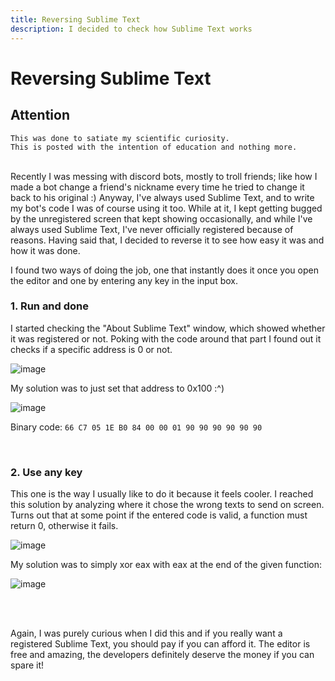 ```yaml
---
title: Reversing Sublime Text
description: I decided to check how Sublime Text works
---
```


# Reversing Sublime Text

## Attention
```
This was done to satiate my scientific curiosity. 
This is posted with the intention of education and nothing more.
```
<br/>
Recently I was messing with discord bots, mostly to troll friends; like how I made a bot change a friend's nickname every time he tried to change it back to his original :)
Anyway, I've always used Sublime Text, and to write my bot's code I was of course using it too. While at it, I kept getting bugged by the unregistered screen that kept showing occasionally, and while I've always used Sublime Text, I've never officially registered because of reasons.
Having said that, I decided to reverse it to see how easy it was and how it was done.

I found two ways of doing the job, one that instantly does it once you open the editor and one by entering any key in the input box.
<br/>
### 1. Run and done
I started checking the "About Sublime Text" window, which showed whether it was registered or not. Poking with the code around that part I found out it checks if a specific address is 0 or not.

![image](https://i.imgur.com/CEbVOe9.png)


My solution was to just set that address to 0x100 :^)

![image](https://i.imgur.com/zNcVOxd.png)


Binary code:
```66 C7 05 1E B0 84 00 00 01 90 90 90 90 90 90```

<br/>

### 2. Use any key
This one is the way I usually like to do it because it feels cooler. I reached this solution by analyzing where it chose the wrong texts to send on screen. Turns out that at some point if the entered code is valid, a function must return 0, otherwise it fails.

![image](https://i.imgur.com/lPZpmJl.png)


My solution was to simply xor eax with eax at the end of the given function:

![image](https://i.imgur.com/Cg9020I.png)

<br/>
<br/>

Again, I was purely curious when I did this and if you really want a registered Sublime Text, you should pay if you can afford it. The editor is free and amazing, the developers definitely deserve the money if you can spare it!